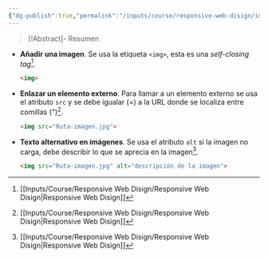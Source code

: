 ```yaml
---
{"dg-publish":true,"permalink":"/inputs/course/responsive-web-disign/imagenes-en-html/","tags":["programation","HTML","FreeCodeCamp"]}
---
```


> [!Abstract]- Resumen
> 

[^1]: [[Inputs/Course/Responsive Web Disign/Responsive Web Disign\|Responsive Web Disign]]

- **Añadir una imagen**. Se usa la etiqueta `<img>`, esta es una *self-closing tag*[^1].
   ```HTML 
   <img>
   ```
- **Enlazar un elemento externo**. Para llamar a un elemento externo se usa el atributo `src` y se debe igualar (=) a la URL donde se localiza entre comillas (")[^1].
   ```HTML 
   <img src="Ruta-imagen.jpg">
   ```
- **Texto alternativo en imágenes**. Se usa el atributo `alt` si la imagen no carga, debe describir lo que se aprecia en la imagen[^1].
   ```HTML 
   <img src="Ruta-imagen.jpg" alt="descripción de la imagen">
   ```
